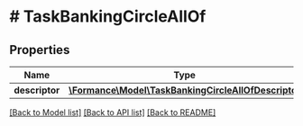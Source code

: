 # # TaskBankingCircleAllOf

## Properties

Name | Type | Description | Notes
------------ | ------------- | ------------- | -------------
**descriptor** | [**\Formance\Model\TaskBankingCircleAllOfDescriptor**](TaskBankingCircleAllOfDescriptor.md) |  |

[[Back to Model list]](../../README.md#models) [[Back to API list]](../../README.md#endpoints) [[Back to README]](../../README.md)
